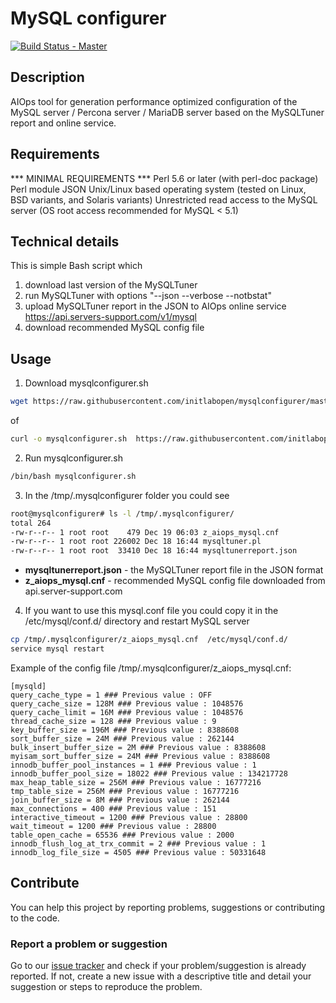 # MySQL configurer

[![Build Status - Master](https://travis-ci.com/initlabopen/mysqlconfigurer.svg?branch=master)](https://travis-ci.com/initlabopen/mysqlconfigurer)

## Description
AIOps tool for generation performance optimized configuration of the MySQL server / Percona server / MariaDB server
based on the MySQLTuner report and online service. 

## Requirements
*** MINIMAL REQUIREMENTS ***
Perl 5.6 or later (with perl-doc package)
Perl module JSON
Unix/Linux based operating system (tested on Linux, BSD variants, and Solaris variants)
Unrestricted read access to the MySQL server (OS root access recommended for MySQL < 5.1)

## Technical details
This is simple Bash script which
1. download last version of the MySQLTuner
2. run MySQLTuner with options "--json --verbose --notbstat"
3. upload MySQLTuner report in the JSON to AIOps online service https://api.servers-support.com/v1/mysql
4. download recommended MySQL config file

## Usage
1. Download mysqlconfigurer.sh
```bash
wget https://raw.githubusercontent.com/initlabopen/mysqlconfigurer/master/mysqlconfigurer.sh
```
of 
```bash
curl -o mysqlconfigurer.sh  https://raw.githubusercontent.com/initlabopen/mysqlconfigurer/master/mysqlconfigurer.sh
```
2. Run mysqlconfigurer.sh
```bash
/bin/bash mysqlconfigurer.sh
```
3. In the /tmp/.mysqlconfigurer folder you could see
```bash
root@mysqlconfigurer# ls -l /tmp/.mysqlconfigurer/
total 264
-rw-r--r-- 1 root root    479 Dec 19 06:03 z_aiops_mysql.cnf
-rw-r--r-- 1 root root 226002 Dec 18 16:44 mysqltuner.pl
-rw-r--r-- 1 root root  33410 Dec 18 16:44 mysqltunerreport.json
```
- **mysqltunerreport.json** - the MySQLTuner report file in the JSON format
- **z_aiops_mysql.cnf** - recommended MySQL config file downloaded from api.server-support.com

4. If you want to use this mysql.conf file you could copy it in the /etc/mysql/conf.d/ directory and restart MySQL server
```bash
cp /tmp/.mysqlconfigurer/z_aiops_mysql.cnf  /etc/mysql/conf.d/
service mysql restart
```

Example of the config file /tmp/.mysqlconfigurer/z_aiops_mysql.cnf:
```
[mysqld]
query_cache_type = 1 ### Previous value : OFF
query_cache_size = 128M ### Previous value : 1048576
query_cache_limit = 16M ### Previous value : 1048576
thread_cache_size = 128 ### Previous value : 9
key_buffer_size = 196M ### Previous value : 8388608
sort_buffer_size = 24M ### Previous value : 262144
bulk_insert_buffer_size = 2M ### Previous value : 8388608
myisam_sort_buffer_size = 24M ### Previous value : 8388608
innodb_buffer_pool_instances = 1 ### Previous value : 1
innodb_buffer_pool_size = 18022 ### Previous value : 134217728
max_heap_table_size = 256M ### Previous value : 16777216
tmp_table_size = 256M ### Previous value : 16777216
join_buffer_size = 8M ### Previous value : 262144
max_connections = 400 ### Previous value : 151
interactive_timeout = 1200 ### Previous value : 28800
wait_timeout = 1200 ### Previous value : 28800
table_open_cache = 65536 ### Previous value : 2000
innodb_flush_log_at_trx_commit = 2 ### Previous value : 1
innodb_log_file_size = 4505 ### Previous value : 50331648
```


## Contribute

You can help this project by reporting problems, suggestions or contributing to the code.

### Report a problem or suggestion

Go to our [issue tracker](https://github.com/initlabopen/mysqlconfigurer/issues) and check if your problem/suggestion is already reported. If not, create a new issue with a descriptive title and detail your suggestion or steps to reproduce the problem.

